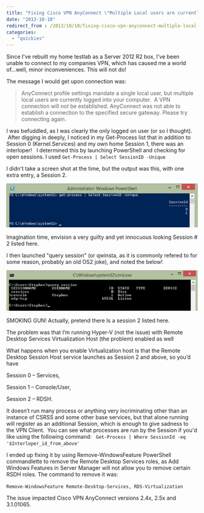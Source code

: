 ```yaml
---
title: "Fixing Cisco VPN AnyConnect \"Multiple Local users are currently logged into your computer\""
date: "2013-10-10"
redirect_from : /2013/10/10/fixing-cisco-vpn-anyconnect-multiple-local-users-are-currently-logged-into-your-computer
categories: 
  - "quickies"
---
```


Since I've rebuilt my home testlab as a Server 2012 R2 box, I've been unable to connect to my companies VPN, which has caused me a world of...well, minor inconveniences. This will not do!

The message I would get upon connection was:
<!--more-->

> AnyConnect profile settings mandate a single local user, but multiple local users are currently logged into your computer.  A VPN connection will not be established. AnyConnect was not able to establish a connection to the specified secure gateway. Please try connecting again.

I was befuddled, as I was clearly the only logged on user (or so I thought).  After digging in deeply, I noticed in my Get-Process list that in addition to Session 0 (Kernel.Services) and my own home Session 1, there was an interloper!   I determined this by launching PowerShell and checking for open sessions. I used `Get-Process | Select SessionID -Unique`

I didn't take a screen shot at the time, but the output was this, with one extra entry, a Session 2.

![](../assets/images/2013/10/images/vpn0.png) 

Imagination time, envision a very guilty and yet innocuous looking Session # 2 listed here.

I then launched "query session" (or qwinsta, as it is commonly refered to for some reason, probably an old OS2 joke), and noted the below!

![](../assets/images/2013/10/images/vpn1.png) 

SMOKING GUN! Actually, pretend there Is a session 2 listed here.

The problem was that I’m running Hyper-V (not the issue) with Remote Desktop Services Virtualization Host (the problem) enabled as well

What happens when you enable Virtualization host is that the Remote Desktop Session Host service launches as Session 2 and above, so you’d have

Session 0 – Services,

Session 1 – Console/User,

Session 2 – RDSH.

It doesn’t run many process or anything very incriminating other than an instance of CSRSS and some other base services, but that alone running will register as an additional Session, which is enough to give sadness to the VPN Client.  You can see what processes are run by the Session if you'd like using the following command:   `Get-Process | Where SessionId -eq '$Interloper_id_from_above'`

I ended up fixing it by using Remove-WindowsFeature PowerShell commandlette to remove the Remote Desktop Services roles, as Add Windows Features in Server Manager will not allow you to remove certain RSDH roles. The command to remove it was:

`Remove-WindowsFeature Remote-Desktop-Services, RDS-Virtualization`

The issue impacted Cisco VPN AnyConnect versions 2.4x, 2.5x and 3.1.01065.
